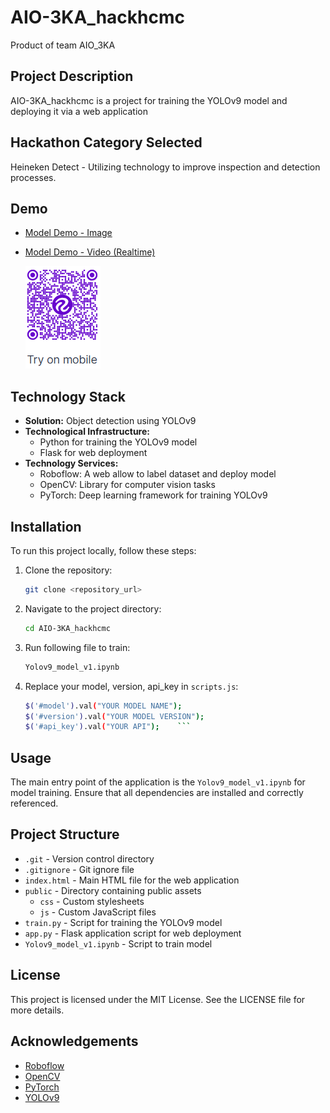 # AIO-3KA_hackhcmc

Product of team AIO_3KA

## Project Description

AIO-3KA_hackhcmc is a project for training the YOLOv9 model and deploying it via a web application

## Hackathon Category Selected

Heineken Detect - Utilizing technology to improve inspection and detection processes.

## Demo
- [Model Demo - Image](https://minhkhanh-eternai.github.io/HackHCMC-Detect-Beer/)
- [Model Demo - Video (Realtime)](https://demo.roboflow.com/detect-beer-8c3cm/12?publishable_key=rf_RoiqmRyrawXjoL11CCpF)

  ![image](./public/image/qr-code.png)


## Technology Stack

- **Solution:** Object detection using YOLOv9
- **Technological Infrastructure:** 
  - Python for training the YOLOv9 model
  - Flask for web deployment
- **Technology Services:** 
  - Roboflow: A web allow to label dataset and deploy model
  - OpenCV: Library for computer vision tasks
  - PyTorch: Deep learning framework for training YOLOv9


## Installation

To run this project locally, follow these steps:

1. Clone the repository:
    ```bash
    git clone <repository_url>
    ```
2. Navigate to the project directory:
    ```bash
    cd AIO-3KA_hackhcmc
    ```
3. Run following file to train:
    ```bash
    Yolov9_model_v1.ipynb
    ```
4. Replace your model, version, api_key in ```scripts.js```:
    ```bash
    $('#model').val("YOUR MODEL NAME");
    $('#version').val("YOUR MODEL VERSION");
    $('#api_key').val("YOUR API");    ```

## Usage

The main entry point of the application is the `Yolov9_model_v1.ipynb` for model training. Ensure that all dependencies are installed and correctly referenced.

## Project Structure

- `.git` - Version control directory
- `.gitignore` - Git ignore file
- `index.html` - Main HTML file for the web application
- `public` - Directory containing public assets
  - `css` - Custom stylesheets
  - `js` - Custom JavaScript files
- `train.py` - Script for training the YOLOv9 model
- `app.py` - Flask application script for web deployment
- `Yolov9_model_v1.ipynb` - Script to train model

## License

This project is licensed under the MIT License. See the LICENSE file for more details.

## Acknowledgements

- [Roboflow](https://roboflow.com/)
- [OpenCV](https://opencv.org/)
- [PyTorch](https://pytorch.org/)
- [YOLOv9](https://github.com/SkalskiP/yolov9.git)